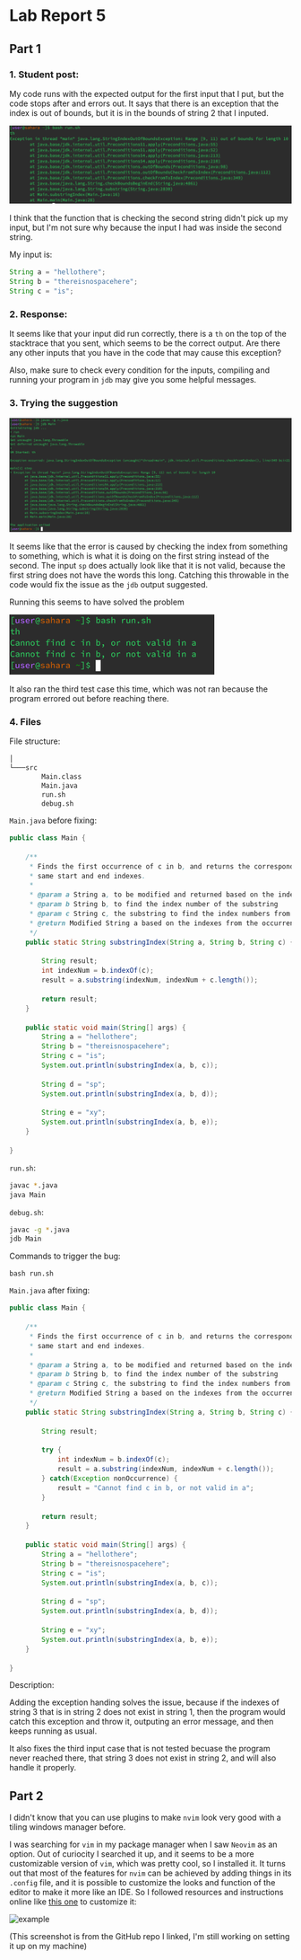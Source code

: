 # Lab Report 5

## Part 1

### 1. Student post:

My code runs with the expected output for the first input that I put, but the code stops after
and errors out. It says that there is an exception that the index is out of bounds, but it is
in the bounds of string 2 that I inputed.

![stacktrace](images/Screenshot%202023-12-03%20183534.png)

I think that the function that is checking the second string didn't pick up my input, but I'm
not sure why because the input I had was inside the second string.

My input is:

```java
String a = "hellothere";
String b = "thereisnospacehere";
String c = "is";
```

### 2. Response:

It seems like that your input did run correctly, there is a `th` on the top of the stacktrace that
you sent, which seems to be the correct output. Are there any other inputs that you have in the
code that may cause this exception?

Also, make sure to check every condition for the inputs, compiling and running your program in
`jdb` may give you some helpful messages.

### 3. Trying the suggestion

![jdb](images/Screenshot%202023-12-03%20185609.png)

It seems like that the error is caused by checking the index from something to something, which is
what it is doing on the first string instead of the second. The input `sp` does actually look like
that it is not valid, because the first string does not have the words this long. Catching this 
throwable in the code would fix the issue as the `jdb` output suggested.

Running this seems to have solved the problem

![after](images/Screenshot%202023-12-03%20190553.png)

It also ran the third test case this time, which was not ran because the program errored out before
reaching there.

### 4. Files

File structure:

```
│
└───src
        Main.class
        Main.java
        run.sh
        debug.sh
```

`Main.java` before fixing:

```java
public class Main {

    /**
     * Finds the first occurrence of c in b, and returns the corresponding substring in a with the
     * same start and end indexes.
     *
     * @param a String a, to be modified and returned based on the indexes
     * @param b String b, to find the index number of the substring
     * @param c String c, the substring to find the index numbers from b, must be contained in b
     * @return Modified String a based on the indexes from the occurrence of String c in String b
     */
    public static String substringIndex(String a, String b, String c) {

        String result;
        int indexNum = b.indexOf(c);
        result = a.substring(indexNum, indexNum + c.length());

        return result;
    }

    public static void main(String[] args) {
        String a = "hellothere";
        String b = "thereisnospacehere";
        String c = "is";
        System.out.println(substringIndex(a, b, c));

        String d = "sp";
        System.out.println(substringIndex(a, b, d));

        String e = "xy";
        System.out.println(substringIndex(a, b, e));
    }

}
```

`run.sh`:

```bash
javac *.java
java Main
```

`debug.sh`:

```bash
javac -g *.java
jdb Main
```

Commands to trigger the bug:

```
bash run.sh
```

`Main.java` after fixing:

```java
public class Main {

    /**
     * Finds the first occurrence of c in b, and returns the corresponding substring in a with the
     * same start and end indexes.
     *
     * @param a String a, to be modified and returned based on the indexes
     * @param b String b, to find the index number of the substring
     * @param c String c, the substring to find the index numbers from b, must be contained in b
     * @return Modified String a based on the indexes from the occurrence of String c in String b
     */
    public static String substringIndex(String a, String b, String c) {

        String result;

        try {
            int indexNum = b.indexOf(c);
            result = a.substring(indexNum, indexNum + c.length());
        } catch(Exception nonOccurrence) {
            result = "Cannot find c in b, or not valid in a";
        }

        return result;
    }

    public static void main(String[] args) {
        String a = "hellothere";
        String b = "thereisnospacehere";
        String c = "is";
        System.out.println(substringIndex(a, b, c));

        String d = "sp";
        System.out.println(substringIndex(a, b, d));

        String e = "xy";
        System.out.println(substringIndex(a, b, e));
    }

}
```

Description:

Adding the exception handing solves the issue, because if the indexes of string 3 that is in string
2 does not exist in string 1, then the program would catch this exception and throw it, outputing
an error message, and then keeps running as usual.

It also fixes the third input case that is not tested becuase the program never reached there, that
string 3 does not exist in string 2, and will also handle it properly.

## Part 2

I didn't know that you can use plugins to make `nvim` look very good with a tiling windows manager
before.

I was searching for `vim` in my package manager when I saw `Neovim` as an option. Out of curiocity
I searched it up, and it seems to be a more customizable version of `vim`, which was pretty cool,
so I installed it. It turns out that most of the features for `nvim` can be achieved by adding
things in its `.config` file, and it is possible to customize the looks and function of the editor
to make it more like an IDE. So I followed resources and instructions online like 
[this one](https://github.com/crivotz/nv-ide) to customize it:

![example](https://raw.githubusercontent.com/crivotz/nv-ide/master/screenshots/nv-ide_screenshot_1.png)

(This screenshot is from the GitHub repo I linked, I'm still working on setting it up on my machine)
